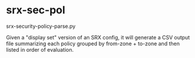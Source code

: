# srx-sec-pol

srx-security-policy-parse.py

Given a "display set" version of an SRX config, it will generate a CSV output
file summarizing each policy grouped by from-zone + to-zone and then
listed in order of evaluation.

